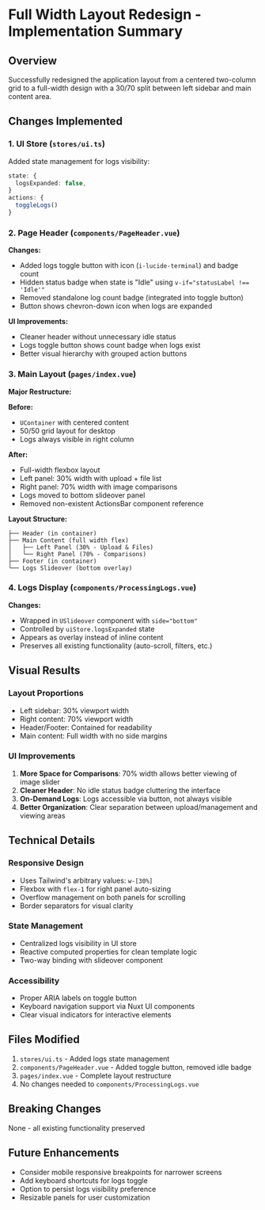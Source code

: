 # Full Width Layout Redesign - Implementation Summary

## Overview
Successfully redesigned the application layout from a centered two-column grid to a full-width design with a 30/70 split between left sidebar and main content area.

## Changes Implemented

### 1. UI Store (`stores/ui.ts`)
Added state management for logs visibility:
```typescript
state: {
  logsExpanded: false,
}
actions: {
  toggleLogs()
}
```

### 2. Page Header (`components/PageHeader.vue`)
**Changes:**
- Added logs toggle button with icon (`i-lucide-terminal`) and badge count
- Hidden status badge when state is "Idle" using `v-if="statusLabel !== 'Idle'"`
- Removed standalone log count badge (integrated into toggle button)
- Button shows chevron-down icon when logs are expanded

**UI Improvements:**
- Cleaner header without unnecessary idle status
- Logs toggle button shows count badge when logs exist
- Better visual hierarchy with grouped action buttons

### 3. Main Layout (`pages/index.vue`)
**Major Restructure:**

**Before:**
- `UContainer` with centered content
- 50/50 grid layout for desktop
- Logs always visible in right column

**After:**
- Full-width flexbox layout
- Left panel: 30% width with upload + file list
- Right panel: 70% width with image comparisons
- Logs moved to bottom slideover panel
- Removed non-existent ActionsBar component reference

**Layout Structure:**
```
├── Header (in container)
├── Main Content (full width flex)
│   ├── Left Panel (30% - Upload & Files)
│   └── Right Panel (70% - Comparisons)
├── Footer (in container)
└── Logs Slideover (bottom overlay)
```

### 4. Logs Display (`components/ProcessingLogs.vue`)
**Changes:**
- Wrapped in `USlideover` component with `side="bottom"`
- Controlled by `uiStore.logsExpanded` state
- Appears as overlay instead of inline content
- Preserves all existing functionality (auto-scroll, filters, etc.)

## Visual Results

### Layout Proportions
- Left sidebar: 30% viewport width
- Right content: 70% viewport width
- Header/Footer: Contained for readability
- Main content: Full width with no side margins

### UI Improvements
1. **More Space for Comparisons**: 70% width allows better viewing of image slider
2. **Cleaner Header**: No idle status badge cluttering the interface
3. **On-Demand Logs**: Logs accessible via button, not always visible
4. **Better Organization**: Clear separation between upload/management and viewing areas

## Technical Details

### Responsive Design
- Uses Tailwind's arbitrary values: `w-[30%]`
- Flexbox with `flex-1` for right panel auto-sizing
- Overflow management on both panels for scrolling
- Border separators for visual clarity

### State Management
- Centralized logs visibility in UI store
- Reactive computed properties for clean template logic
- Two-way binding with slideover component

### Accessibility
- Proper ARIA labels on toggle button
- Keyboard navigation support via Nuxt UI components
- Clear visual indicators for interactive elements

## Files Modified
1. `stores/ui.ts` - Added logs state management
2. `components/PageHeader.vue` - Added toggle button, removed idle badge
3. `pages/index.vue` - Complete layout restructure
4. No changes needed to `components/ProcessingLogs.vue`

## Breaking Changes
None - all existing functionality preserved

## Future Enhancements
- Consider mobile responsive breakpoints for narrower screens
- Add keyboard shortcuts for logs toggle
- Option to persist logs visibility preference
- Resizable panels for user customization

